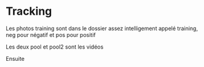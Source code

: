 # Tracking


Les photos training sont dans le dossier assez intelligement appelé training, neg pour négatif et pos pour positif

Les deux pool et pool2 sont les vidéos 

Ensuite 
